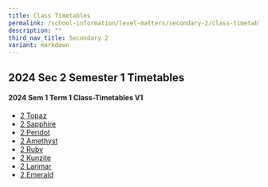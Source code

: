 ```yaml
---
title: Class Timetables
permalink: /school-information/level-matters/secondary-2/class-timetables/
description: ""
third_nav_title: Secondary 2
variant: markdown
---
```

## 2024 Sec 2 Semester 1 Timetables

#### 2024 Sem 1 Term 1 Class-Timetables V1


*   <a target="_blank" href="/files/Class%20Timetables/2024_Term1_v1/2024_SEM1_S2T_TT_V1.pdf">2 Topaz</a>
*   <a target="_blank" href="/files/Class%20Timetables/2024_Term1_v1/2024_SEM1_S2S_TT_V1.pdf">2 Sapphire</a>
*   <a target="_blank" href="/files/Class%20Timetables/2024_Term1_v1/2024_SEM1_S2P_TT_V1.pdf">2 Peridot</a>
*   <a target="_blank" href="/files/Class%20Timetables/2024_Term1_v1/2024_SEM1_S2A_TT_V1.pdf">2 Amethyst</a>
*   <a target="_blank" href="/files/Class%20Timetables/2024_Term1_v1/2024_SEM1_S2R_TT_V1.pdf">2 Ruby</a>
*   <a target="_blank" href="/files/Class%20Timetables/2024_Term1_v1/2024_SEM1_S2K_TT_V1.pdf">2 Kunzite</a>
*   <a target="_blank" href="/files/Class%20Timetables/2024_Term1_v1/2024_SEM1_S2L_TT_V1.pdf">2 Larimar</a>
*   <a target="_blank" href="/files/Class%20Timetables/2024_Term1_v1/2024_SEM1_S2E_TT_V1.pdf">2 Emerald</a>


